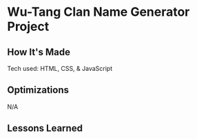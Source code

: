 # Wu-Tang Clan Name Generator Project

## How It's Made
Tech used: HTML, CSS, & JavaScript

## Optimizations
N/A

## Lessons Learned

